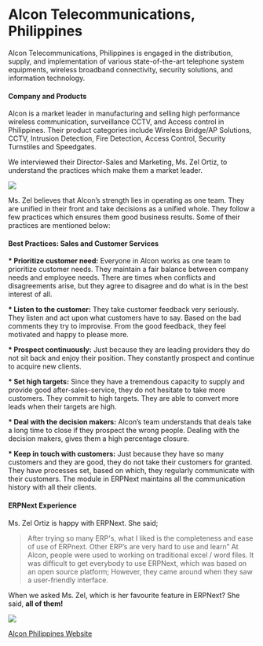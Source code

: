 # Alcon Telecommunications, Philippines

Alcon Telecommunications, Philippines is engaged in the distribution, supply, and implementation of various state-of-the-art telephone system equipments, wireless broadband connectivity, security solutions, and information technology.
#### Company and Products

Alcon is a market leader in manufacturing and selling high performance
wireless communication, surveillance CCTV, and Access control in Philippines. Their product categories include Wireless Bridge/AP Solutions, CCTV, Intrusion Detection, Fire Detection, Access Control, Security Turnstiles and Speedgates.

We interviewed their Director-Sales and Marketing, Ms. Zel Ortiz, to
understand the practices which make them a market leader.

![](assets/frappe_io/images/stories/zel-ortiz.png)

Ms. Zel believes that Alcon’s strength lies in operating as one team. They are
unified in their front and take decisions as a unified whole. They follow a
few practices which ensures them good business results. Some of their
practices are mentioned below:

#### Best Practices: Sales and Customer Services

__* Prioritize customer need:__ Everyone in Alcon works as one team to prioritize customer needs. They maintain a fair balance between company needs and employee needs. There are times when conflicts and disagreements arise, but they agree to disagree and do what is in the best interest of all.

__* Listen to the customer:__ They take customer feedback very seriously. They listen and act upon what customers have to say. Based on the bad comments they try to improvise. From the good feedback, they feel motivated and happy to please more.

__* Prospect continuously:__ Just because they are leading providers they do not sit back and enjoy their position. They constantly prospect and continue to acquire new clients.

__* Set high targets:__ Since they have a tremendous capacity to supply and provide good after-sales-service, they do not hesitate to take more customers. They commit to high targets. They are able to convert more leads when their targets are high.

__* Deal with the decision makers:__ Alcon’s team understands that deals take a long time to close if they prospect the wrong people. Dealing with the decision makers, gives them a high percentage closure.

__* Keep in touch with customers:__ Just because they have so many customers and they are good, they do not take their customers for granted. They have processes set, based on which, they regularly communicate with their customers. The module in ERPNext maintains all the communication history with all their clients.

#### ERPNext Experience

Ms. Zel Ortiz is happy with ERPNext. She said;

> After trying so many ERP's, what I liked is the completeness and ease of use of ERPnext. Other ERP’s are very hard to use and learn” At Alcon, people were used to working on traditional excel / word files. It was difficult to get everybody to use ERPNext, which was based on an open source platform; However, they came around when they saw a user-friendly interface.

When we asked Ms. Zel, which is her favourite feature in ERPNext? She said,
**all of them!**


![](assets/frappe_io/images/stories/alcon-logo.png)

[Alcon Philippines Website](http://www.alconphils.com/)


